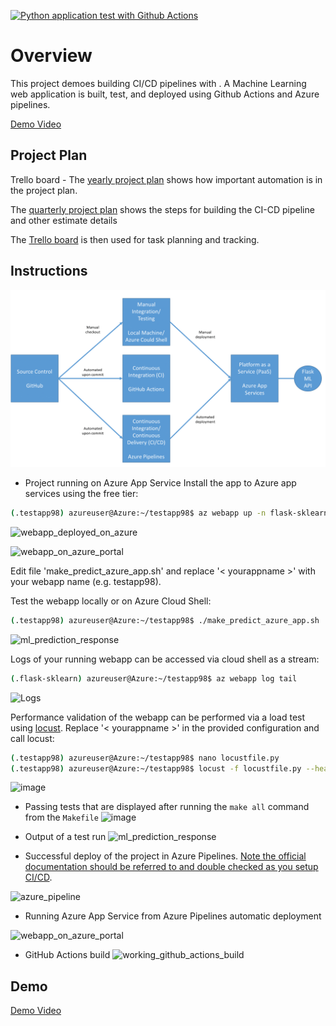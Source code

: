 [![Python application test with Github Actions](https://github.com/Spreeha/Building-a-CI-CD-Pipeline/actions/workflows/main.yml/badge.svg)](https://github.com/Spreeha/Building-a-CI-CD-Pipeline/actions/workflows/main.yml)

# Overview
This project demoes building CI/CD pipelines with .
A Machine Learning web application is built, test, and deployed using Github Actions and Azure pipelines.

[Demo Video](https://www.canva.com/design/DAFytx-w-hQ/SsrjAnK4RIvfCbhqqDObqw/edit?utm_content=DAFytx-w-hQ&utm_campaign=designshare&utm_medium=link2&utm_source=sharebutton)

## Project Plan


Trello board - 
The [yearly project plan](https://github.com/Spreeha/Building-a-CI-CD-Pipeline/blob/main/projectplan/project%20plan%202023.xlsx) shows how important automation is in the project plan.

The [quarterly project plan](https://github.com/Spreeha/Building-a-CI-CD-Pipeline/blob/main/projectplan/project%20plan%20Q2.xlsx) shows the steps for building the CI-CD pipeline and other estimate details

The [Trello board](https://trello.com/invite/b/kSTHkrAB/ATTId5d4bb3bc2c703a5e22446ac9c7819129517387B/agile-board-template-trello) is then used for task planning and tracking.

## Instructions

  
![Architecture](architecture/Architecture.png "Architecture")

* Project running on Azure App Service
Install the app to Azure app services using the free tier:
```bash
(.testapp98) azureuser@Azure:~/testapp98$ az webapp up -n flask-sklearn --sku F1
```
![webapp_deployed_on_azure](https://github.com/Spreeha/Building-a-CI-CD-Pipeline/assets/36483814/b09ad2a8-b810-407c-8dfa-88bbffb080c5)


![webapp_on_azure_portal](https://github.com/Spreeha/Building-a-CI-CD-Pipeline/assets/36483814/cec586c4-0444-4a5e-ade5-867eea3f3295)


Edit file 'make_predict_azure_app.sh' and replace '< yourappname >' with your webapp name (e.g. testapp98).

Test the webapp locally or on Azure Cloud Shell:
```bash
(.testapp98) azureuser@Azure:~/testapp98$ ./make_predict_azure_app.sh
```
![ml_prediction_response](https://github.com/Spreeha/Building-a-CI-CD-Pipeline/assets/36483814/49b70ea5-ce3b-44ee-a843-f2b0b2438854)


Logs of your running webapp can be accessed via cloud shell as a stream:
```bash
(.flask-sklearn) azureuser@Azure:~/testapp98$ az webapp log tail
```
![Logs](https://github.com/Spreeha/Building-a-CI-CD-Pipeline/assets/36483814/cb113e88-2519-46bc-8385-c76564d37762)


Performance validation of the webapp can be performed via a load test using [locust](https://locust.io).
Replace '< yourappname >' in the provided configuration and call locust:
```bash
(.testapp98) azureuser@Azure:~/testapp98$ nano locustfile.py
(.testapp98) azureuser@Azure:~/testapp98$ locust -f locustfile.py --headless -u 20 -r 5 -t 20s
```
![image](https://github.com/Spreeha/Building-a-CI-CD-Pipeline/assets/36483814/2008295e-ac38-4e35-a2e1-8390a3f60c1f)


* Passing tests that are displayed after running the `make all` command from the `Makefile`
  ![image](https://github.com/Spreeha/Building-a-CI-CD-Pipeline/assets/36483814/8a1e4daf-e4f3-4279-8fd5-c0cce6cc5f71)


* Output of a test run
  ![ml_prediction_response](https://github.com/Spreeha/Building-a-CI-CD-Pipeline/assets/36483814/8723121a-d7ee-4a96-81df-7c1fd881c29b)


* Successful deploy of the project in Azure Pipelines.  [Note the official documentation should be referred to and double checked as you setup CI/CD](https://docs.microsoft.com/en-us/azure/devops/pipelines/ecosystems/python-webapp?view=azure-devops).

![azure_pipeline](https://github.com/Spreeha/Building-a-CI-CD-Pipeline/assets/36483814/26c0957d-5761-4033-b5b4-14f6ac65fd23)


* Running Azure App Service from Azure Pipelines automatic deployment

![webapp_on_azure_portal](https://github.com/Spreeha/Building-a-CI-CD-Pipeline/assets/36483814/5fd79dc6-871a-4355-9535-438c5f85e5d0)

* GitHub Actions build
  ![working_github_actions_build](https://github.com/Spreeha/Building-a-CI-CD-Pipeline/assets/36483814/837f9791-de24-4a79-9eaa-16176f0cee84)


>

## Demo 

[Demo Video](https://www.canva.com/design/DAFytx-w-hQ/SsrjAnK4RIvfCbhqqDObqw/edit?utm_content=DAFytx-w-hQ&utm_campaign=designshare&utm_medium=link2&utm_source=sharebutton)


